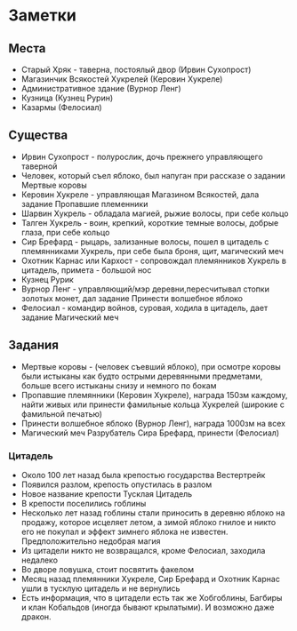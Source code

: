 # Заметки

## Места

- Старый Хряк - таверна, постоялый двор (Ирвин Сухопрост)
- Магазинчик Всякостей Хукрелей (Керовин Хукреле)
- Административное здание (Вурнор Ленг)
- Кузница (Кузнец Рурин)
- Казармы (Фелосиал)

## Существа

- Ирвин Сухопрост - полурослик, дочь прежнего управляющего таверной
- Человек, который съел яблоко, был напуган при рассказе о задании Мертвые коровы
- Керовин Хукреле - управляющая Магазином Всякостей, дала задание Пропавшие племенники
- Шарвин Хукрель - обладала магией, рыжие волосы, при себе кольцо
- Талген Хукрель - воин, крепкий, короткие темные волосы, добрые глаза, при себе кольцо
- Сир Брефард - рыцарь, зализанные волосы, пошел в цитадель с племянниками Хукрель, при себе была броня, щит, магический меч
- Охотник Карнас или Кархост  - сопровождал племянников Хукрель в цитадель, примета - большой нос
- Кузнец Рурик
- Вурнор Ленг - управляющий/мэр деревни,пересчитывал стопки золотых монет, дал задание Принести волшебное яблоко
- Фелосиал - командир войнов, суровая, ходила в цитадель, дает задание Магический меч

## Задания

- Мертвые коровы - (человек съевший яблоко), при осмотре коровы были истыканы как будто острыми деревянными предметами, больше всего истыканы снизу и немного по бокам
- Пропавшие племянники (Керовин Хукреле), награда 150зм каждому, найти живых или принести фамильные кольца Хукрелей (широкие с фамильной печатью)
- Принести волшебное яблоко (Вурнор Ленг), награда 1000зм на всех
- Магический меч Разрубатель Сира Брефард, принести (Фелосиал)

### Цитадель

- Около 100 лет назад была крепостью государства Вестертрейк
- Появился разлом, крепость опустилась в разлом
- Новое название крепости Тусклая Цитадель
- В крепости поселились гоблины
- Несколько лет назад гоблины стали приносить в деревню яблоко на продажу, которое исцеляет летом, а зимой яблоко гнилое и никто его не покупал и эффект зимнего яблока не известен. Предположительно недобрая магия
- Из цитадели никто не возвращался, кроме Фелосиал, заходила недалеко
- Во дворе ловушка, стоит посвятить факелом
- Месяц назад племянники Хукреле, Сир Брефард и Охотник Карнас ушли в тусклую цитадель и не вернулись
- Есть информация, что в цитадели есть так же Хобгоблины, Багбиры и клан Кобальдов (иногда бывают крылатыми). И возможно даже дракон.